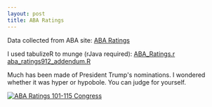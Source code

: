 ```yaml
---
layout: post
title: ABA Ratings
---
```


Data collected from ABA site:
[ABA Ratings](https://www.americanbar.org/groups/committees/federal_judiciary/ratings.html)

I used tabulizeR to munge (rJava required):
[ABA_Ratings.r](http://FederalJudiciary.github.io/aba_ratings.R)
[aba_ratings912_addendum.R](http://FederalJudiciary.github.io/aba_ratings912_addendum.R)
<p>Much has been made of President Trump's nominations.  I wondered whether it was hyper or hypobole.  You can judge for yourself.</p>

<div class='tableauPlaceholder' id='viz1517121394336' style='position: relative'>

<noscript>
  
  <a href='#'><img alt='ABA Ratings 101-115 Congress ' src='https:&#47;&#47;public.tableau.com&#47;static&#47;images&#47;AB&#47;ABARatings101stCongressthrough115thCongress&#47;ABARatings101-115Congress&#47;1_rss.png' style='border: none' /></a>

</noscript>

<object class='tableauViz'  style='display:none;'><param name='host_url' value='https%3A%2F%2Fpublic.tableau.com%2F' /> 
  <param name='embed_code_version' value='3' /> 
  <param name='site_root' value='' />
  <param name='name' value='ABARatings101stCongressthrough115thCongress&#47;ABARatings101-115Congress' />
  <param name='tabs' value='no' /><param name='toolbar' value='yes' />
  <param name='static_image' value='https:&#47;&#47;public.tableau.com&#47;static&#47;images&#47;AB&#47;ABARatings101stCongressthrough115thCongress&#47;ABARatings101-115Congress&#47;1.png' /> 
  <param name='animate_transition' value='yes' />
  <param name='display_static_image' value='yes' /><param name='display_spinner' value='yes' /><param name='display_overlay' value='yes' /><param name='display_count' value='yes' />
  <param name='filter' value='publish=yes' />
</object></div>                

<script type='text/javascript'>  
  
  var divElement = document.getElementById('viz1517121394336');                    var vizElement = divElement.getElementsByTagName('object')[0];                    vizElement.style.width='1100px';vizElement.style.height='1227px';                    var scriptElement = document.createElement('script');                    scriptElement.src = 'https://public.tableau.com/javascripts/api/viz_v1.js';                    vizElement.parentNode.insertBefore(scriptElement, vizElement);               

</script>
